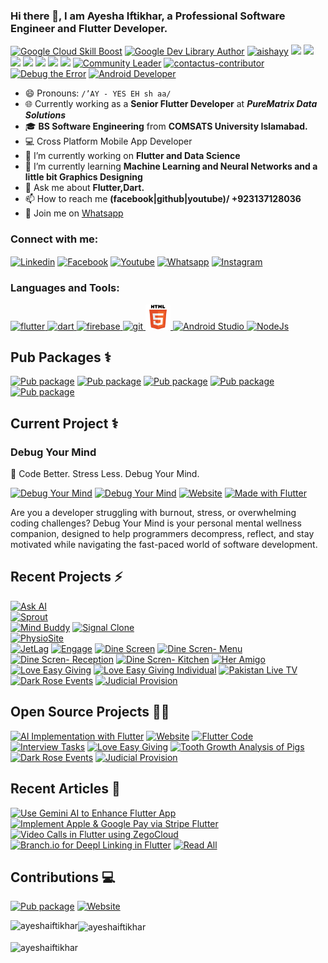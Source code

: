 ### Hi there 👋, I am Ayesha Iftikhar, a Professional Software Engineer and Flutter Developer.
[![Google Cloud Skill Boost](https://img.shields.io/badge/Google_Cloud-Skill_Boost-C5168E?logo=google&logoColor=ffffff)](https://www.cloudskillsboost.google/public_profiles/75fcda1b-b147-4281-8bdb-64f961c35da8) [![Google Dev Library Author](https://img.shields.io/badge/Google_Dev_Library-Author-C5168E?logo=google&logoColor=ffffff)](https://devlibrary.withgoogle.com/authors/ayeshaiftikhar)
[![aishayy](https://img.shields.io/badge/aishayy-pub.dev-C5168D?logo=github&logoColor=ffffff)](https://pub.dev/publishers/aishayy.com/packages) 
[![](https://komarev.com/ghpvc/?username=ayeshaiftikhar&label=Profile%20views&color=C5168E&style=flat)](https://g.dev/ayeshaiftikhar) [![](https://img.shields.io/badge/Google_Developer-Profile-C5168E?logo=google&logoColor=ffffff)](https://g.dev/ayeshaiftikhar) [![](https://img.shields.io/badge/Google_Dev_Library-Author-C5168E?logo=google&logoColor=ffffff)](https://devlibrary.withgoogle.com/authors/ayeshaiftikhar) [![](https://img.shields.io/badge/Women_Techmakers-Ambassador-C5168E?logo=google&logoColor=ffffff)]() [![](https://img.shields.io/badge/GitKraken-Ambassador-C5168E?logo=gitkraken&logoColor=ffffff)]() [![](https://img.shields.io/badge/Expert_Flutter_Developer-2ByteCode-C5168E?logo=google&logoColor=ffffff)](https://drive.google.com/file/d/10jJWiDmXsw9JlDvAsjff_aJ_6DWwZSfx/view) [![](https://img.shields.io/badge/Certified_Flutter_Developer-Udemy-C5168D?logo=flutter&logoColor=ffffff)](https://drive.google.com/file/d/12ALfgkxrhcWdfA8dAgVi0cc69fllom6v/view?usp=sharing) [![Community Leader](https://img.shields.io/badge/Community_Leader_URBAN_WASH-PICIIP-C5168D?logo=opsgenie&logoColor=ffffff)](https://drive.google.com/file/d/1WIsqL6mFxUF_xJEx_m8N6j4yxQQ3N7wK/view?usp=sharing) [![contactus-contributor](https://img.shields.io/badge/contactus-Contributor-C5168D?logo=github&logoColor=ffffff)](https://github.com/AbhishekDoshi26/contactus/graphs/contributors)
[![Debug the Error](https://img.shields.io/badge/Debug_the_Error-Air_University-C5168D?logo=D&logoColor=ffffff)](https://acrobat.adobe.com/link/track?uri=urn:aaid:scds:US:622b52f8-ddb1-4abe-bc3c-dc6d4d3fa843) [![Android Developer](https://img.shields.io/badge/Android_Developer-PNY_Traings-C5168D?logo=android&logoColor=ffffff)](https://acrobat.adobe.com/link/track?uri=urn:aaid:scds:US:b0da3a29-f16b-434c-bee2-41f098924e0e)


- 😄 Pronouns: `/’AY - YES EH sh aa/`
- 🌐 Currently working as a **Senior Flutter Developer** at **_PureMatrix Data Solutions_**
- 🎓 **BS Software Engineering** from **COMSATS University Islamabad.**
- 💻 Cross Platform Mobile App Developer 
- 🔭 I’m currently working on **Flutter and Data Science**
- 🌱 I’m currently learning **Machine Learning and Neural Networks and a little bit Graphics Designing**  
- 💬 Ask me about **Flutter,Dart.**
- 📫 How to reach me **(facebook|github|youtube)/ +923137128036**
- 📲 Join me on [Whatsapp](https://whatsapp.com/channel/0029VaCZPbjGJP8EQY19Xz1v)


<h3 align="left">Connect with me:</h3>
<p align="left">
<!-- <a href="https://twitter.com/seaishaifitikhar" target="blank"><img align="center" src="https://raw.githubusercontent.com/rahuldkjain/github-profile-readme-generator/master/src/images/icons/Social/twitter.svg" alt="Twitter" height="30" width="40" /></a> -->
<a href="https://www.linkedin.com/in/seayeshaiftikhar/" target="blank"><img align="center" src="https://raw.githubusercontent.com/rahuldkjain/github-profile-readme-generator/master/src/images/icons/Social/linked-in-alt.svg" alt="Linkedin" height="30" width="40" /></a>
<a href="https://web.facebook.com/ayeshaifitikharofficial/" target="blank"><img align="center" src="https://raw.githubusercontent.com/rahuldkjain/github-profile-readme-generator/master/src/images/icons/Social/facebook.svg" alt="Facebook" height="30" width="40" /></a>
<a href="https://www.youtube.com/channel/UCUI0fN6xPUT3SfGLfh8B9Lg" target="blank"><img align="center" src="https://raw.githubusercontent.com/rahuldkjain/github-profile-readme-generator/master/src/images/icons/Social/youtube.svg" alt="Youtube" height="30" width="40" /></a>
<a href="https://whatsapp.com/channel/0029VaCZPbjGJP8EQY19Xz1v" target="blank"><img align="center" src="https://raw.githubusercontent.com/rahuldkjain/github-profile-readme-generator/master/src/images/icons/Social/whatsapp.svg" alt="Whatsapp" height="30" width="40" /></a>
<a href="https://www.instagram.com/aishayyy____" target="blank"><img align="center" src="https://raw.githubusercontent.com/rahuldkjain/github-profile-readme-generator/master/src/images/icons/Social/instagram.svg" alt="Instagram" height="30" width="40" /></a>
</p> 

<h3 align="left">Languages and Tools:</h3>
<p align="left">
<a href="https://flutter.dev" target="_blank" rel="noreferrer"> <img src="https://www.vectorlogo.zone/logos/flutterio/flutterio-icon.svg" alt="flutter" width="40" height="40"/> </a>  
<a href="https://dart.dev" target="_blank" rel="noreferrer"> <img src="https://www.vectorlogo.zone/logos/dartlang/dartlang-icon.svg" alt="dart" width="40" height="40"/> </a> 
<a href="https://firebase.google.com/" target="_blank" rel="noreferrer"> <img src="https://www.vectorlogo.zone/logos/firebase/firebase-icon.svg" alt="firebase" width="40" height="40"/> </a>  
<a href="https://git-scm.com/" target="_blank" rel="noreferrer"> <img src="https://www.vectorlogo.zone/logos/git-scm/git-scm-icon.svg" alt="git" width="40" height="40"/> </a> 
<a href="https://www.geeksforgeeks.org/html/" target="_blank" rel="noreferrer"> <img src="https://raw.githubusercontent.com/devicons/devicon/master/icons/html5/html5-original-wordmark.svg" alt="html" width="40" height="40"/> </a> 
<a href="https://developer.android.com/courses" target="_blank" rel="noreferrer"> <img src="https://upload.wikimedia.org/wikipedia/commons/thumb/9/95/Android_Studio_Icon_3.6.svg/1900px-Android_Studio_Icon_3.6.svg.png" alt="Android Studio" width="40" height="40"/> </a> 
<a href="https://www.geeksforgeeks.org/nodejs/" target="_blank" rel="noreferrer"> <img src="https://www.vectorlogo.zone/logos/nodejs/nodejs-icon.svg" alt="NodeJs" width="40" height="40"/> </a>
<!-- <a href="https://www.adobe.com/products/xd.html" target="_blank" rel="noreferrer"> <img src="https://cdn.worldvectorlogo.com/logos/adobe-xd.svg" alt="xd" width="40" height="40"/> </a>  -->
</p>

## Pub Packages ⚕
[![Pub package](https://img.shields.io/badge/Insta_Login-pub.dev-0175C2?logo=dart&logoColor=ffffff)](https://pub.dev/packages/insta_login) [![Pub package](https://img.shields.io/badge/XoR_Encryption-pub.dev-0175C2?logo=dart&logoColor=ffffff)](https://pub.dev/packages/xor_encryption) [![Pub package](https://img.shields.io/badge/Calendar_CC-pub.dev-0175C2?logo=dart&logoColor=ffffff)](https://pub.dev/packages/calendar_cc) [![Pub package](https://img.shields.io/badge/AS_Instapicker-pub.dev-0175C2?logo=dart&logoColor=ffffff)](https://pub.dev/packages/as_instapicker) [![Pub package](https://img.shields.io/badge/Instacrop-pub.dev-0175C2?logo=dart&logoColor=ffffff)](https://pub.dev/packages/instacrop)


## Current Project ⚕
### Debug Your Mind
🧠 Code Better. Stress Less. Debug Your Mind.

[![Debug Your Mind](https://img.shields.io/badge/Get_Early_Access-1E1E1E?logo=google-play&logoColor=ffffff)](https://forms.gle/2xibGn9RiwMQcUk28) [![Debug Your Mind](https://img.shields.io/badge/Google_Play-1E1E1E?logo=google-play&logoColor=ffffff)](https://play.google.com/store/apps/details?id=com.aishayy.dym)
[![Website](https://img.shields.io/badge/Website-1E1E1E?logo=google-chrome&logoColor=ffffff)](https://debug-your-mind.web.app/) [![Made with Flutter](https://img.shields.io/badge/Made_with-Flutter-C5168D?logo=flutter&logoColor=ffffff)](https://flutter.dev)

Are you a developer struggling with burnout, stress, or overwhelming coding challenges? Debug Your Mind is your personal mental wellness companion, designed to help programmers decompress, reflect, and stay motivated while navigating the fast-paced world of software development.

## Recent Projects ⚡
[![Ask AI](https://img.shields.io/badge/Ask_AI-Flutter-42cbf5?logo=google-play&logoColor=ffffff)](https://youtu.be/uanEhadiEe4)  
[![Sprout](https://img.shields.io/badge/Sprout-Flutter-90f542?logo=google-play&logoColor=ffffff)](https://youtu.be/JEPp4qPDKlo)  
[![Mind Buddy](https://img.shields.io/badge/Mind_Buddy-Flutter-89CFF0?logo=google-play&logoColor=ffffff)](https://youtu.be/g2aqzrVr8vo) 
[![Signal Clone](https://img.shields.io/badge/Signal_Clone-Flutter-4287f5?logo=google-play&logoColor=ffffff)](https://youtu.be/VXXKL44V__U)  
[![PhysioSite](https://img.shields.io/badge/PhysioSite-Flutter-DAF7A6?logo=google-play&logoColor=ffffff)](https://apps.apple.com/us/app/physiosite/id1663719876)  
[![JetLag](https://img.shields.io/badge/JetLag-Flutter-89CFF0?logo=google-play&logoColor=ffffff)](https://drive.google.com/file/d/10gRknrlkNz9IjvFvfwctvEkI8tbPB6-j/view?usp=share_link) 
[![Engage](https://img.shields.io/badge/Engage-Flutter-FFBF00?logo=google-play&logoColor=ffffff)](https://play.google.com/store/apps/details?) 
[![Dine Screen](https://img.shields.io/badge/Dine_Screen-Flutter-FFA500?logo=google-chrome&logoColor=ffffff)](https://dine-screen.web.app/) 
[![Dine Scren- Menu](https://img.shields.io/badge/Dine_Screen-Menu-FFA500?logo=google-chrome&logoColor=ffffff)](https://dine-screen-menu.web.app) 
[![Dine Scren- Reception](https://img.shields.io/badge/Dine_Screen-Reception-FFA500?logo=google-chrome&logoColor=ffffff)](https://dine-screen.web.app/ReceptionMain) 
[![Dine Scren- Kitchen](https://img.shields.io/badge/Dine_Screen-Kitchen-FFA500?logo=google-chrome&logoColor=ffffff)](https://dine-screen.web.app/KitchenLogin) 
[![Her Amigo](https://img.shields.io/badge/Her_Amigo-Flutter-C5168D?logo=google-play&logoColor=ffffff)](https://youtu.be/Buyv4U24oVk) 
[![Love Easy Giving](https://img.shields.io/badge/Love_Easy_Giving-General-6B5233?logo=google-play&logoColor=ffffff)](https://play.google.com/store/apps/details?id=com.github.love_easy_giving) 
[![Love Easy Giving Individual](https://img.shields.io/badge/Love_Easy_Giving-Individual-6B5233?logo=google-play&logoColor=ffffff)](https://play.google.com/store/apps/details?id=com.github.loveeasygivingindividual) 
[![Pakistan Live TV](https://img.shields.io/badge/Pakistan_Live_TV-Flutter-00C853?logo=google-play&logoColor=ffffff)](https://drive.google.com/file/d/1nmdZipzWHWIb7EXw__NpKBWJYdYk-3uH/view?usp=share_link) 
[![Dark Rose Events](https://img.shields.io/badge/Dark_Rose_Events-PHP-C03?logo=php&logoColor=ffffff)](https://github.com/AyeshaIftikhar/DarkRoseEvents) 
[![Judicial Provision](https://img.shields.io/badge/Judicial_Provision-Android-00A36C?logo=android&logoColor=ffffff)](https://drive.google.com/file/d/1tMXM1VKCqQ3kRWabq9kS5cvA8lfLRDES/view?usp=share_link)

## Open Source Projects 👐🏻
[![AI Implementation with Flutter](https://img.shields.io/badge/AI_Implementation_Flutter-Source_Codes-0175C2?logo=Flutter&logoColor=ffffff)](https://github.com/AyeshaIftikhar/flutter_ai)
[![Website](https://img.shields.io/badge/Flutter_Codes-Demo-0175C2?logo=google-chrome&logoColor=ffffff)](https://authentication-demo-a1eb6.web.app/#/) [![Flutter Code](https://img.shields.io/badge/Flutter_Code-Source_Codes-0175C2?logo=Flutter&logoColor=ffffff)](https://github.com/AyeshaIftikhar/Flutter-Codes) [![Interview Tasks](https://img.shields.io/badge/Interview_Tasks-Flutter-0175C2?logo=Flutter&logoColor=ffffff)](https://github.com/AyeshaIftikhar/Interview-Tasks) [![Love Easy Giving](https://img.shields.io/badge/Love_Easy_Giving-Source_Code-6B5233?logo=google-play&logoColor=ffffff)](https://github.com/AyeshaIftikhar/Love-Easy-Giving) [![Tooth Growth Analysis of Pigs](https://img.shields.io/badge/Tooth_Growth_Analysis_of_Pigs-Source_Code-0175C2?logo=R&logoColor=ffffff)](https://github.com/AyeshaIftikhar/ToothGrowthAnalysisofPigs) [![Dark Rose Events](https://img.shields.io/badge/Dark_Rose_Events-PHP-C03?logo=github&logoColor=ffffff)](https://github.com/AyeshaIftikhar/DarkRoseEvents) [![Judicial Provision](https://img.shields.io/badge/Judicial_Provision-Android-00A36C?logo=github&logoColor=ffffff)](https://github.com/AyeshaIftikhar/Judicial-Provision) 


## Recent Articles 🧾

[![Use Gemini AI to Enhance Flutter App](https://img.shields.io/badge/Use_Gemini_AI_to_Enhance_Flutter_App-Read-0077B5?logo=Medium&logoColor=ffffff)](https://medium.com/@seayeshaiftikhar/use-gemini-ai-to-enhance-your-flutterapp-dc773ff563c7)
[![Implement Apple & Google Pay via Stripe Flutter](https://img.shields.io/badge/Integrate_Apple_and_Google_Pay_via_Stripe_Flutter-Read-0077B5?logo=Medium&logoColor=ffffff)](https://medium.com/@seayeshaiftikhar/integrate-apple-google-pay-via-stripe-flutter-70728748b4db)
[![Video Calls in Flutter using ZegoCloud](https://img.shields.io/badge/Video_Calls_in_Flutter_usering_ZegoCloud-Read-0077B5?logo=Medium&logoColor=ffffff)](https://medium.com/@seayeshaiftikhar/video-calls-in-flutter-using-zegocloud-95dacddd8bb7)
[![Branch.io for Deepl Linking in Flutter](https://img.shields.io/badge/Branch.io_for_Deep_Linking_in_Flutter-Read-0077B5?logo=Medium&logoColor=ffffff)](https://medium.com/@seayeshaiftikhar/branch-io-for-deep-linking-in-flutter-2327530f1639)
[![Read All](https://img.shields.io/badge/Read-all-0077B5?logo=Medium&logoColor=ffffff)](https://seayeshaiftikhar.medium.com/)

## Contributions 💻
[![Pub package](https://img.shields.io/badge/ContactUs-pub.dev-0175C2?logo=dart&logoColor=ffffff)](https://pub.dev/packages/contactus) [![Website](https://img.shields.io/badge/FlutterCapsule-Flutter-0175C2?logo=google-chrome&logoColor=ffffff)](https://usamasarwar.github.io/fluttercapsule/) 



<p><img align="left" src="https://github-readme-stats.vercel.app/api/top-langs?username=ayeshaiftikhar&show_icons=true&locale=en&layout=compact" alt="ayeshaiftikhar" /></p>

<p><img align="center" src="https://github-readme-stats.vercel.app/api?username=ayeshaiftikhar&show_icons=true&locale=en" alt="ayeshaiftikhar"/></p>

<p><img align="center" src="https://github-readme-streak-stats.herokuapp.com/?user=ayeshaiftikhar&" alt="ayeshaiftikhar" /></p>



